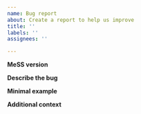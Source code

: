 ```yaml
---
name: Bug report
about: Create a report to help us improve
title: ''
labels: ''
assignees: ''

---
```


**MeSS version**

**Describe the bug**

**Minimal example**

**Additional context**
